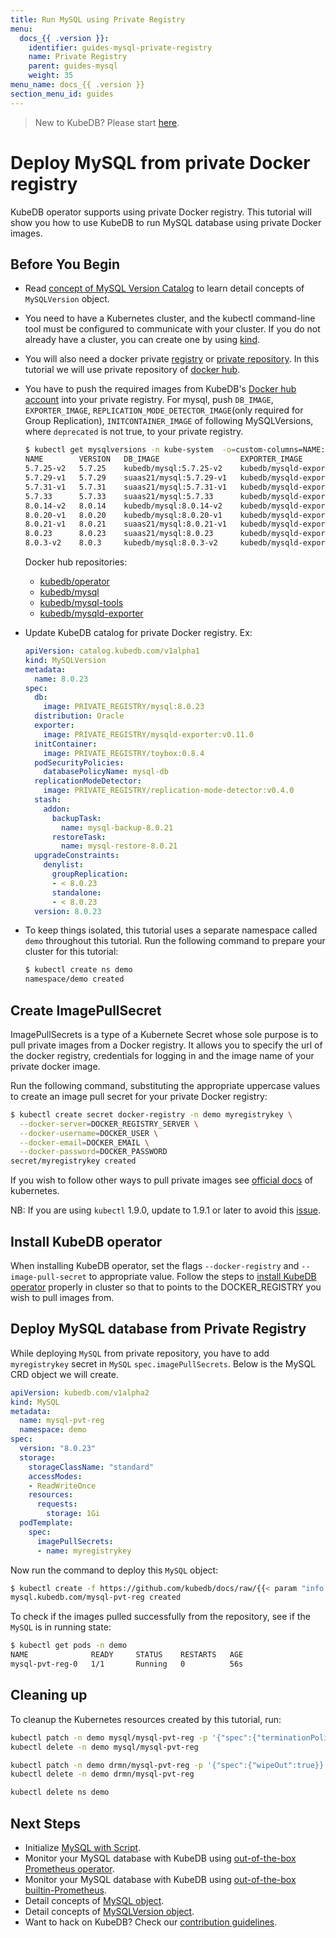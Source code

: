 ```yaml
---
title: Run MySQL using Private Registry
menu:
  docs_{{ .version }}:
    identifier: guides-mysql-private-registry
    name: Private Registry
    parent: guides-mysql
    weight: 35
menu_name: docs_{{ .version }}
section_menu_id: guides
---
```


> New to KubeDB? Please start [here](/docs/README.md).

# Deploy MySQL from private Docker registry

KubeDB operator supports using private Docker registry. This tutorial will show you how to use KubeDB to run MySQL database using private Docker images.

## Before You Begin

- Read [concept of MySQL Version Catalog](/docs/guides/mysql/concepts/catalog/index.md) to learn detail concepts of `MySQLVersion` object.

- You need to have a Kubernetes cluster, and the kubectl command-line tool must be configured to communicate with your cluster. If you do not already have a cluster, you can create one by using [kind](https://kind.sigs.k8s.io/docs/user/quick-start/).

- You will also need a docker private [registry](https://docs.docker.com/registry/) or [private repository](https://docs.docker.com/docker-hub/repos/#private-repositories).  In this tutorial we will use private repository of [docker hub](https://hub.docker.com/).

- You have to push the required images from KubeDB's [Docker hub account](https://hub.docker.com/r/kubedb/) into your private registry. For mysql, push `DB_IMAGE`, `EXPORTER_IMAGE`, `REPLICATION_MODE_DETECTOR_IMAGE`(only required for Group Replication), `INITCONTAINER_IMAGE` of following MySQLVersions, where `deprecated` is not true, to your private registry.

  ```bash
  $ kubectl get mysqlversions -n kube-system  -o=custom-columns=NAME:.metadata.name,VERSION:.spec.version,DB_IMAGE:.spec.db.image,EXPORTER_IMAGE:.spec.exporter.image,REPLICATION_MODE_DETECTOR_IMAGE:.spec.replicationModeDetector.image,INITCONTAINER_IMAGE:.spec.initContainer.image,DEPRECATED:.spec.deprecated
  NAME        VERSION   DB_IMAGE                  EXPORTER_IMAGE                   REPLICATION_MODE_DETECTOR_IMAGE           INITCONTAINER_IMAGE   DEPRECATED
  5.7.25-v2   5.7.25    kubedb/mysql:5.7.25-v2    kubedb/mysqld-exporter:v0.11.0   kubedb/replication-mode-detector:v0.3.2   kubedb/toybox:0.8.4   <none>
  5.7.29-v1   5.7.29    suaas21/mysql:5.7.29-v1   kubedb/mysqld-exporter:v0.11.0   kubedb/replication-mode-detector:v0.3.2   kubedb/toybox:0.8.4   <none>
  5.7.31-v1   5.7.31    suaas21/mysql:5.7.31-v1   kubedb/mysqld-exporter:v0.11.0   kubedb/replication-mode-detector:v0.3.2   kubedb/toybox:0.8.4   <none>
  5.7.33      5.7.33    suaas21/mysql:5.7.33      kubedb/mysqld-exporter:v0.11.0   kubedb/replication-mode-detector:v0.3.2   kubedb/toybox:0.8.4   <none>
  8.0.14-v2   8.0.14    kubedb/mysql:8.0.14-v2    kubedb/mysqld-exporter:v0.11.0   kubedb/replication-mode-detector:v0.3.2   kubedb/toybox:0.8.4   <none>
  8.0.20-v1   8.0.20    kubedb/mysql:8.0.20-v1    kubedb/mysqld-exporter:v0.11.0   kubedb/replication-mode-detector:v0.3.2   kubedb/toybox:0.8.4   <none>
  8.0.21-v1   8.0.21    suaas21/mysql:8.0.21-v1   kubedb/mysqld-exporter:v0.11.0   kubedb/replication-mode-detector:v0.3.2   kubedb/toybox:0.8.4   <none>
  8.0.23      8.0.23    suaas21/mysql:8.0.23      kubedb/mysqld-exporter:v0.11.0   kubedb/replication-mode-detector:v0.3.2   kubedb/toybox:0.8.4   <none>
  8.0.3-v2    8.0.3     kubedb/mysql:8.0.3-v2     kubedb/mysqld-exporter:v0.11.0   kubedb/replication-mode-detector:v0.3.2   kubedb/toybox:0.8.4   <none>
  ```

  Docker hub repositories:
  - [kubedb/operator](https://hub.docker.com/r/kubedb/operator)
  - [kubedb/mysql](https://hub.docker.com/r/kubedb/mysql)
  - [kubedb/mysql-tools](https://hub.docker.com/r/kubedb/mysql-tools)
  - [kubedb/mysqld-exporter](https://hub.docker.com/r/kubedb/mysqld-exporter)

- Update KubeDB catalog for private Docker registry. Ex:

  ```yaml
  apiVersion: catalog.kubedb.com/v1alpha1
  kind: MySQLVersion
  metadata:
    name: 8.0.23
  spec:
    db:
      image: PRIVATE_REGISTRY/mysql:8.0.23
    distribution: Oracle
    exporter:
      image: PRIVATE_REGISTRY/mysqld-exporter:v0.11.0
    initContainer:
      image: PRIVATE_REGISTRY/toybox:0.8.4
    podSecurityPolicies:
      databasePolicyName: mysql-db
    replicationModeDetector:
      image: PRIVATE_REGISTRY/replication-mode-detector:v0.4.0
    stash:
      addon:
        backupTask:
          name: mysql-backup-8.0.21
        restoreTask:
          name: mysql-restore-8.0.21
    upgradeConstraints:
      denylist:
        groupReplication:
        - < 8.0.23
        standalone:
        - < 8.0.23
    version: 8.0.23
  ```

- To keep things isolated, this tutorial uses a separate namespace called `demo` throughout this tutorial. Run the following command to prepare your cluster for this tutorial:

  ```bash
  $ kubectl create ns demo
  namespace/demo created
   ```

## Create ImagePullSecret

ImagePullSecrets is a type of a Kubernete Secret whose sole purpose is to pull private images from a Docker registry. It allows you to specify the url of the docker registry, credentials for logging in and the image name of your private docker image.

Run the following command, substituting the appropriate uppercase values to create an image pull secret for your private Docker registry:

```bash
$ kubectl create secret docker-registry -n demo myregistrykey \
  --docker-server=DOCKER_REGISTRY_SERVER \
  --docker-username=DOCKER_USER \
  --docker-email=DOCKER_EMAIL \
  --docker-password=DOCKER_PASSWORD
secret/myregistrykey created
```

If you wish to follow other ways to pull private images see [official docs](https://kubernetes.io/docs/concepts/containers/images/) of kubernetes.

NB: If you are using `kubectl` 1.9.0, update to 1.9.1 or later to avoid this [issue](https://github.com/kubernetes/kubernetes/issues/57427).

## Install KubeDB operator

When installing KubeDB operator, set the flags `--docker-registry` and `--image-pull-secret` to appropriate value. Follow the steps to [install KubeDB operator](/docs/setup/README.md) properly in cluster so that to points to the DOCKER_REGISTRY you wish to pull images from.

## Deploy MySQL database from Private Registry

While deploying `MySQL` from private repository, you have to add `myregistrykey` secret in `MySQL` `spec.imagePullSecrets`.
Below is the MySQL CRD object we will create.

```yaml
apiVersion: kubedb.com/v1alpha2
kind: MySQL
metadata:
  name: mysql-pvt-reg
  namespace: demo
spec:
  version: "8.0.23"
  storage:
    storageClassName: "standard"
    accessModes:
    - ReadWriteOnce
    resources:
      requests:
        storage: 1Gi
  podTemplate:
    spec:
      imagePullSecrets:
      - name: myregistrykey
```

Now run the command to deploy this `MySQL` object:

```bash
$ kubectl create -f https://github.com/kubedb/docs/raw/{{< param "info.version" >}}/docs/guides/mysql/private-registry/yamls/standalone.yaml
mysql.kubedb.com/mysql-pvt-reg created
```

To check if the images pulled successfully from the repository, see if the `MySQL` is in running state:

```bash
$ kubectl get pods -n demo
NAME              READY     STATUS    RESTARTS   AGE
mysql-pvt-reg-0   1/1       Running   0          56s
```

## Cleaning up

To cleanup the Kubernetes resources created by this tutorial, run:

```bash
kubectl patch -n demo mysql/mysql-pvt-reg -p '{"spec":{"terminationPolicy":"WipeOut"}}' --type="merge"
kubectl delete -n demo mysql/mysql-pvt-reg

kubectl patch -n demo drmn/mysql-pvt-reg -p '{"spec":{"wipeOut":true}}' --type="merge"
kubectl delete -n demo drmn/mysql-pvt-reg

kubectl delete ns demo
```

## Next Steps

- Initialize [MySQL with Script](/docs/guides/mysql/initialization/index.md).
- Monitor your MySQL database with KubeDB using [out-of-the-box Prometheus operator](/docs/guides/mysql/monitoring/prometheus-operator/index.md).
- Monitor your MySQL database with KubeDB using [out-of-the-box builtin-Prometheus](/docs/guides/mysql/monitoring/builtin-prometheus/index.md).
- Detail concepts of [MySQL object](/docs/guides/mysql/concepts/database/index.md).
- Detail concepts of [MySQLVersion object](/docs/guides/mysql/concepts/catalog/index.md).
- Want to hack on KubeDB? Check our [contribution guidelines](/docs/CONTRIBUTING.md).
